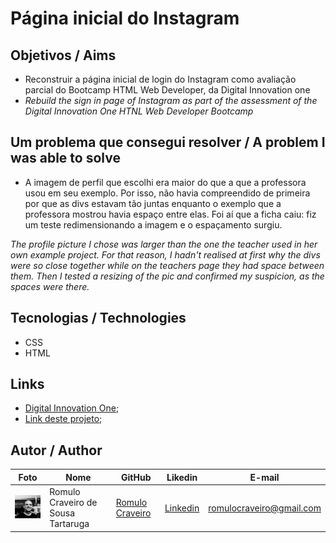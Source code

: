 # Página inicial do Instagram

## Objetivos / Aims

* Reconstruir a página inicial de login do Instagram como avaliação parcial do Bootcamp HTML Web Developer, da Digital Innovation one
* <i> Rebuild the sign in page of Instagram as part of the assessment of the Digital Innovation One HTNL Web Developer Bootcamp</i>

## Um problema que consegui resolver / A problem I was able to solve

* A imagem de perfil que escolhi era maior do que a que a professora usou em seu exemplo. Por isso, não havia compreendido de primeira por que as divs estavam tão juntas enquanto o exemplo que a professora mostrou havia espaço entre elas. Foi aí que a ficha caiu: fiz um teste redimensionando a imagem e o espaçamento surgiu.

_The profile picture I chose was larger than the one the teacher used in her own example project. For that reason, I hadn't realised at first why the divs were so close together while on the teachers page they had space between them. Then I tested a resizing of the pic and confirmed my suspicion, as the spaces were there._


## Tecnologias / Technologies

* CSS
* HTML

## Links 

* [Digital Innovation One](https://digitalinnovation.one/);
* [Link deste projeto](https://romulocraveiro.github.io/pagina-inicial-instagram);

## Autor / Author

| Foto                                                   | Nome                               | GitHub                                               | Likedin                                                 | E-mail                   |
| ------------------------------------------------------ | ---------------------------------- | ---------------------------------------------------- | ------------------------------------------------------- | ------------------------ |
| <img src="./img/instagram-profile.jpeg" width="100px"> | Romulo Craveiro de Sousa Tartaruga | [Romulo Craveiro](https://github.com/romulocraveiro) | [Linkedin](https://www.linkedin.com/in/romulocraveiro/) | romulocraveiro@gmail.com |